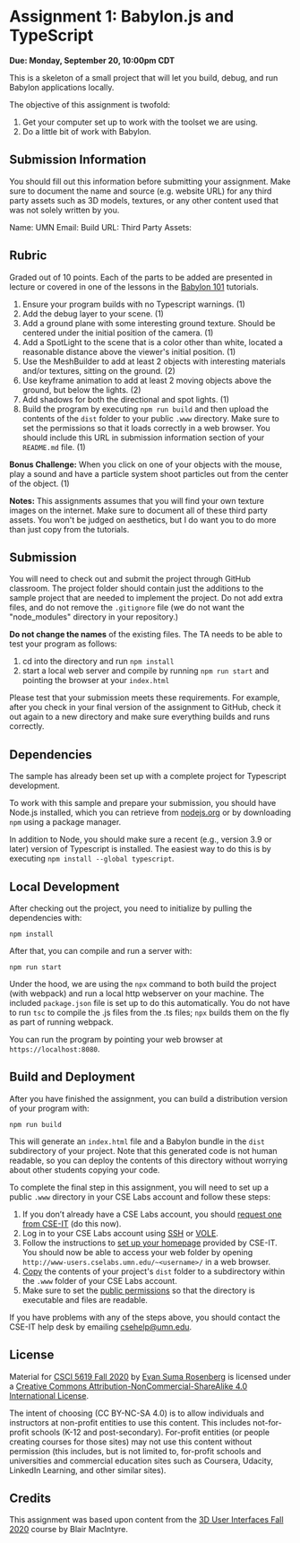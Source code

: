 # Assignment 1: Babylon.js and TypeScript

**Due: Monday, September 20, 10:00pm CDT**

This is a skeleton of a small project that will let you build, debug, and run Babylon applications locally.

The objective of this assignment is twofold:
1. Get your computer set up to work with the toolset we are using.
2. Do a little bit of work with Babylon.

## Submission Information

You should fill out this information before submitting your assignment.  Make sure to document the name and source (e.g. website URL) for any third party assets such as 3D models, textures, or any other content used that was not solely written by you.

Name: 
UMN Email:
Build URL:
Third Party Assets:

## Rubric

Graded out of 10 points. Each of the parts to be added are presented in lecture or covered in one of the lessons in the [Babylon 101](https://doc.babylonjs.com/babylon101/) tutorials.

1. Ensure your program builds with no Typescript warnings. (1)
2. Add the debug layer to your scene. (1)
3. Add a ground plane with some interesting ground texture.  Should be centered under the initial position of the camera. (1)
4. Add a SpotLight to the scene that is a color other than white, located a reasonable distance above the viewer's initial position. (1)
5. Use the MeshBuilder to add at least 2 objects with interesting materials and/or textures, sitting on the ground. (2)
6. Use keyframe animation to add at least 2 moving objects above the ground, but below the lights. (2)
7. Add shadows for both the directional and spot lights. (1)
8. Build the program by executing `npm run build` and then upload the contents of the `dist` folder to your public `.www` directory.  Make sure to set the permissions so that it loads correctly in a web browser.  You should include this URL in submission information section of your `README.md` file. (1)

**Bonus Challenge:** When you click on one of your objects with the mouse, play a sound and have a particle system shoot particles out from the center of the object. (1)

**Notes:** This assignments assumes that you will find your own texture images on the internet.  Make sure to document all of these third party assets. You won't be judged on aesthetics, but I do want you to do more than just copy from the tutorials.

## Submission

You will need to check out and submit the project through GitHub classroom.  The project folder should contain just the additions to the sample project that are needed to implement the project.  Do not add extra files, and do not remove the `.gitignore` file (we do not want the "node_modules" directory in your repository.)

**Do not change the names** of the existing files.  The TA needs to be able to test your program as follows:

1. cd into the directory and run ```npm install```
2. start a local web server and compile by running ```npm run start``` and pointing the browser at your ```index.html```

Please test that your submission meets these requirements.  For example, after you check in your final version of the assignment to GitHub, check it out again to a new directory and make sure everything builds and runs correctly.

## Dependencies

The sample has already been set up with a complete project for Typescript development.

To work with this sample and prepare your submission, you should have Node.js installed, which you can retrieve from [nodejs.org](http://nodejs.org) or by downloading `npm` using a package manager.

In addition to Node, you should make sure a recent (e.g., version 3.9 or later) version of Typescript is installed.  The easiest way to do this is by executing `npm install --global typescript`.

## Local Development 

After checking out the project, you need to initialize by pulling the dependencies with:
```
npm install
```

After that, you can compile and run a server with:
```
npm run start
```

Under the hood, we are using the `npx` command to both build the project (with webpack) and run a local http webserver on your machine.  The included ```package.json``` file is set up to do this automatically.  You do not have to run ```tsc``` to compile the .js files from the .ts files;  ```npx``` builds them on the fly as part of running webpack.

You can run the program by pointing your web browser at ```https://localhost:8080```.

## Build and Deployment

After you have finished the assignment, you can build a distribution version of your program with:

```
npm run build
```

This will generate an `index.html` file and a Babylon bundle in the `dist` subdirectory of your project.  Note that this generated code is not human readable, so you can deploy the contents of this directory without worrying about other students copying your code.

To complete the final step in this assignment, you will need to set up a public `.www` directory in your CSE Labs account and follow these steps:

1. If you don’t already have a CSE Labs account, you should [request one from CSE-IT](https://cseit.umn.edu/knowledge-help/account-access) (do this now). 
2. Log in to your CSE Labs account using [SSH](https://cseit.umn.edu/knowledge-help/learn-about-ssh) or [VOLE](https://vole.cse.umn.edu/). 
3. Follow the instructions to [set up your homepage](https://cseit.umn.edu/knowledge-help/homepages-cs-cselabs) provided by CSE-IT. You should now be able to access your web folder by opening `http://www-users.cselabs.umn.edu/~<username>/` in a web browser.
4. [Copy](https://cseit.umn.edu/knowledge-help/transfer-file) the contents of your project's `dist` folder to a subdirectory within the `.www` folder of your CSE Labs account.
5. Make sure to set the [public permissions](https://cseit.umn.edu/knowledge-help/homepages-cs-cselabs) so that the directory is executable and files are readable.

If you have problems with any of the steps above, you should contact the CSE-IT help desk by emailing [csehelp@umn.edu](mailto:csehelp@umn.edu).  

## License

Material for [CSCI 5619 Fall 2020](https://canvas.umn.edu/courses/194179) by [Evan Suma Rosenberg](https://illusioneering.umn.edu/) is licensed under a [Creative Commons Attribution-NonCommercial-ShareAlike 4.0 International License](http://creativecommons.org/licenses/by-nc-sa/4.0/).

The intent of choosing (CC BY-NC-SA 4.0) is to allow individuals and instructors at non-profit entities to use this content.  This includes not-for-profit schools (K-12 and post-secondary). For-profit entities (or people creating courses for those sites) may not use this content without permission (this includes, but is not limited to, for-profit schools and universities and commercial education sites such as Coursera, Udacity, LinkedIn Learning, and other similar sites).   

## Credits

This assignment was based upon content from the [3D User Interfaces Fall 2020](https://github.blairmacintyre.me/3dui-class-f20) course by Blair MacIntyre.